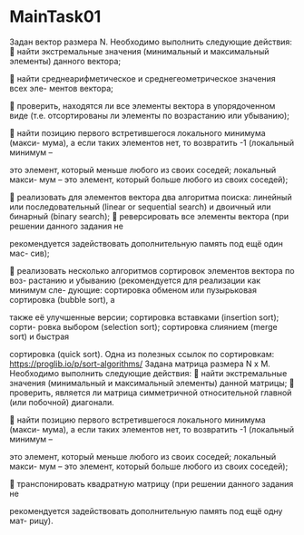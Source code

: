 # MainTask01
Задан вектор размера N. Необходимо выполнить следующие действия:  найти экстремальные значения (минимальный и максимальный элементы) данного вектора;

 найти среднеарифметическое и среднегеометрическое значения всех эле- ментов вектора;

 проверить, находятся ли все элементы вектора в упорядоченном виде (т.е. отсортированы ли элементы по возрастанию или убыванию);

 найти позицию первого встретившегося локального минимума (макси- мума), а если таких элементов нет, то возвратить -1 (локальный минимум –

это элемент, который меньше любого из своих соседей; локальный макси- мум – это элемент, который больше любого из своих соседей);

 реализовать для элементов вектора два алгоритма поиска: линейный или последовательный (linear or sequential search) и двоичный или бинарный (binary search);  реверсировать все элементы вектора (при решении данного задания не

рекомендуется задействовать дополнительную память под ещё один мас- сив);

 реализовать несколько алгоритмов сортировок элементов вектора по воз- растанию и убыванию (рекомендуется для реализации как минимум сле- дующие: сортировка обменом или пузырьковая сортировка (bubble sort), а

также её улучшенные версии; сортировка вставками (insertion sort); сорти- ровка выбором (selection sort); сортировка слиянием (merge sort) и быстрая

сортировка (quick sort). Одна из полезных ссылок по сортировкам: https://proglib.io/p/sort-algorithms/ Задана матрица размера N x M. Необходимо выполнить следующие действия:  найти экстремальные значения (минимальный и максимальный элементы) данной матрицы;  проверить, является ли матрица симметричной относительной главной (или побочной) диагонали.

 найти позицию первого встретившегося локального минимума (макси- мума), а если таких элементов нет, то возвратить -1 (локальный минимум –

это элемент, который меньше любого из своих соседей; локальный макси- мум – это элемент, который больше любого из своих соседей);

 транспонировать квадратную матрицу (при решении данного задания не

рекомендуется задействовать дополнительную память под ещё одну мат- рицу).
